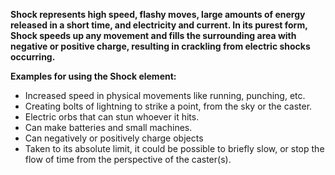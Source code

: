 **Shock represents high speed, flashy moves, large amounts of energy released in a short time, and electricity and current.
In its purest form, Shock speeds up any movement and fills the surrounding area with negative or positive charge, resulting in crackling from electric shocks occurring.**

**Examples for using the Shock element:**  
- Increased speed in physical movements like running, punching, etc.  
- Creating bolts of lightning to strike a point, from the sky or the caster.  
- Electric orbs that can stun whoever it hits.  
- Can make batteries and small machines.  
- Can negatively or positively charge objects  
- Taken to its absolute limit, it could be possible to briefly slow, or stop the flow of time from the perspective of the caster(s).  